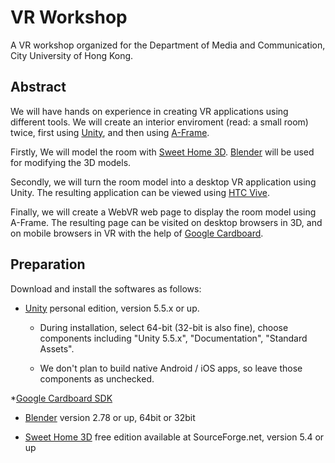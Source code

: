 # VR Workshop

A VR workshop organized for the Department of Media and Communication, City University of Hong Kong.

## Abstract

We will have hands on experience in creating VR applications using different tools. We will create an interior enviroment (read: a small room) twice, first using [Unity](https://unity3d.com/), and then using [A-Frame](https://aframe.io/).

Firstly, We will model the room with [Sweet Home 3D](http://www.sweethome3d.com/). [Blender](https://www.blender.org/download/) will be used for modifying the 3D models.

Secondly, we will turn the room model into a desktop VR application using Unity. The resulting application can be viewed using [HTC Vive](https://www.vive.com/).

Finally, we will create a WebVR web page to display the room model using A-Frame. The resulting page can be visited on desktop browsers in 3D, and on mobile browsers in VR with the help of [Google Cardboard](https://vr.google.com/cardboard/).

## Preparation

Download and install the softwares as follows:

 * [Unity](https://store.unity.com/download?ref=personal)
   personal edition, version 5.5.x or up.

    * During installation, select 64-bit (32-bit is also fine), choose components including "Unity 5.5.x", "Documentation", "Standard Assets".

    * We don't plan to build native Android / iOS apps, so leave those components as unchecked.
    
 *[Google Cardboard SDK](https://github.com/googlevr/gvr-unity-sdk/raw/master/GoogleVRForUnity.unitypackage)


 * [Blender](https://www.blender.org/download/)
   version 2.78 or up, 64bit or 32bit
 
 * [Sweet Home 3D](http://www.sweethome3d.com/download.jsp)
   free edition available at SourceForge.net, version 5.4 or up
